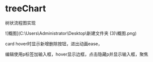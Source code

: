 # treeChart
树状流程图实现

![概图](C:\Users\Administrator\Desktop\新建文件夹 (3)\概图.png)

card  hover时显示新增删除按钮，进出动画ease，

编辑使用p标签加输入框，hover显示边框，点击隐藏p并显示输入框，聚焦

